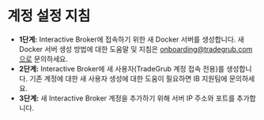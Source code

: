 # **계정 설정 지침**
- **1단계:** Interactive Broker에 접속하기 위한 새 Docker 서버를 생성합니다. 새 Docker 서버 생성 방법에 대한 도움말 및 지침은 onboarding@tradegrub.com으로 문의하세요.
- **2단계:** Interactive Broker에 새 사용자(TradeGrub 계정 접속 전용)를 생성합니다. 기존 계정에 대한 새 사용자 생성에 대한 도움이 필요하면 IB 지원팀에 문의하세요.
- **3단계:** 새 Interactive Broker 계정을 추가하기 위해 서버 IP 주소와 포트를 추가합니다.
